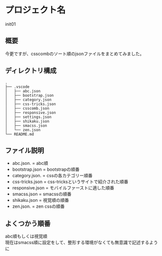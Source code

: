 # プロジェクト名
init01

## 概要
今更ですが、csscombのソート順のjsonファイルをまとめてみました。

## ディレクトリ構成
```
.
├── .vscode
│   ├── abc.json
│   ├── bootstrap.json
│   ├── category.json
│   ├── css-tricks.json
│   ├── csscomb.json
│   ├── responsive.json
│   ├── settings.json
│   ├── shikaku.json
│   ├── smacss.json
│   └── zen.json
└── README.md
```

## ファイル説明
- abc.json.       = abc順
- bootstrap.json  = bootstrapの順番
- category.json.  = cssの各カテゴリー順番
- css-tricks.json = css-tricksというサイトで紹介された順番
- responsive.json = モバイルファーストに適した順番
- smacss.json     = smacssの順番
- shikaku.json    = 視覚順の順番
- zen.json.       = zen cssの順番
  
## よくつかう順番
abc順もしくは視覚順  
現在はsmacss順に設定をして、整形する環境がなくても無意識で記述するように
